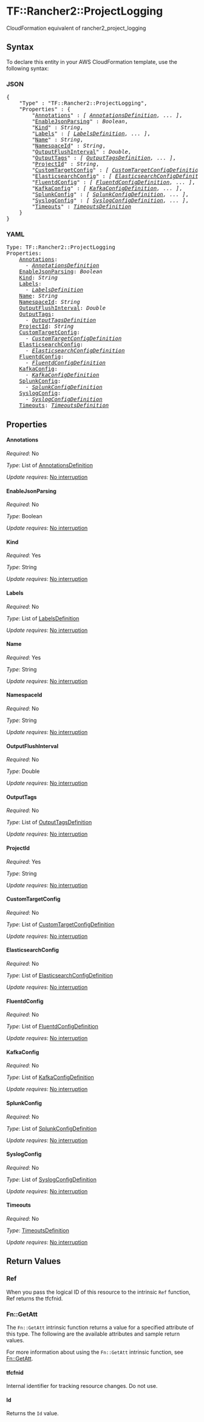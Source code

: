 # TF::Rancher2::ProjectLogging

CloudFormation equivalent of rancher2_project_logging

## Syntax

To declare this entity in your AWS CloudFormation template, use the following syntax:

### JSON

<pre>
{
    "Type" : "TF::Rancher2::ProjectLogging",
    "Properties" : {
        "<a href="#annotations" title="Annotations">Annotations</a>" : <i>[ <a href="annotationsdefinition.md">AnnotationsDefinition</a>, ... ]</i>,
        "<a href="#enablejsonparsing" title="EnableJsonParsing">EnableJsonParsing</a>" : <i>Boolean</i>,
        "<a href="#kind" title="Kind">Kind</a>" : <i>String</i>,
        "<a href="#labels" title="Labels">Labels</a>" : <i>[ <a href="labelsdefinition.md">LabelsDefinition</a>, ... ]</i>,
        "<a href="#name" title="Name">Name</a>" : <i>String</i>,
        "<a href="#namespaceid" title="NamespaceId">NamespaceId</a>" : <i>String</i>,
        "<a href="#outputflushinterval" title="OutputFlushInterval">OutputFlushInterval</a>" : <i>Double</i>,
        "<a href="#outputtags" title="OutputTags">OutputTags</a>" : <i>[ <a href="outputtagsdefinition.md">OutputTagsDefinition</a>, ... ]</i>,
        "<a href="#projectid" title="ProjectId">ProjectId</a>" : <i>String</i>,
        "<a href="#customtargetconfig" title="CustomTargetConfig">CustomTargetConfig</a>" : <i>[ <a href="customtargetconfigdefinition.md">CustomTargetConfigDefinition</a>, ... ]</i>,
        "<a href="#elasticsearchconfig" title="ElasticsearchConfig">ElasticsearchConfig</a>" : <i>[ <a href="elasticsearchconfigdefinition.md">ElasticsearchConfigDefinition</a>, ... ]</i>,
        "<a href="#fluentdconfig" title="FluentdConfig">FluentdConfig</a>" : <i>[ <a href="fluentdconfigdefinition.md">FluentdConfigDefinition</a>, ... ]</i>,
        "<a href="#kafkaconfig" title="KafkaConfig">KafkaConfig</a>" : <i>[ <a href="kafkaconfigdefinition.md">KafkaConfigDefinition</a>, ... ]</i>,
        "<a href="#splunkconfig" title="SplunkConfig">SplunkConfig</a>" : <i>[ <a href="splunkconfigdefinition.md">SplunkConfigDefinition</a>, ... ]</i>,
        "<a href="#syslogconfig" title="SyslogConfig">SyslogConfig</a>" : <i>[ <a href="syslogconfigdefinition.md">SyslogConfigDefinition</a>, ... ]</i>,
        "<a href="#timeouts" title="Timeouts">Timeouts</a>" : <i><a href="timeoutsdefinition.md">TimeoutsDefinition</a></i>
    }
}
</pre>

### YAML

<pre>
Type: TF::Rancher2::ProjectLogging
Properties:
    <a href="#annotations" title="Annotations">Annotations</a>: <i>
      - <a href="annotationsdefinition.md">AnnotationsDefinition</a></i>
    <a href="#enablejsonparsing" title="EnableJsonParsing">EnableJsonParsing</a>: <i>Boolean</i>
    <a href="#kind" title="Kind">Kind</a>: <i>String</i>
    <a href="#labels" title="Labels">Labels</a>: <i>
      - <a href="labelsdefinition.md">LabelsDefinition</a></i>
    <a href="#name" title="Name">Name</a>: <i>String</i>
    <a href="#namespaceid" title="NamespaceId">NamespaceId</a>: <i>String</i>
    <a href="#outputflushinterval" title="OutputFlushInterval">OutputFlushInterval</a>: <i>Double</i>
    <a href="#outputtags" title="OutputTags">OutputTags</a>: <i>
      - <a href="outputtagsdefinition.md">OutputTagsDefinition</a></i>
    <a href="#projectid" title="ProjectId">ProjectId</a>: <i>String</i>
    <a href="#customtargetconfig" title="CustomTargetConfig">CustomTargetConfig</a>: <i>
      - <a href="customtargetconfigdefinition.md">CustomTargetConfigDefinition</a></i>
    <a href="#elasticsearchconfig" title="ElasticsearchConfig">ElasticsearchConfig</a>: <i>
      - <a href="elasticsearchconfigdefinition.md">ElasticsearchConfigDefinition</a></i>
    <a href="#fluentdconfig" title="FluentdConfig">FluentdConfig</a>: <i>
      - <a href="fluentdconfigdefinition.md">FluentdConfigDefinition</a></i>
    <a href="#kafkaconfig" title="KafkaConfig">KafkaConfig</a>: <i>
      - <a href="kafkaconfigdefinition.md">KafkaConfigDefinition</a></i>
    <a href="#splunkconfig" title="SplunkConfig">SplunkConfig</a>: <i>
      - <a href="splunkconfigdefinition.md">SplunkConfigDefinition</a></i>
    <a href="#syslogconfig" title="SyslogConfig">SyslogConfig</a>: <i>
      - <a href="syslogconfigdefinition.md">SyslogConfigDefinition</a></i>
    <a href="#timeouts" title="Timeouts">Timeouts</a>: <i><a href="timeoutsdefinition.md">TimeoutsDefinition</a></i>
</pre>

## Properties

#### Annotations

_Required_: No

_Type_: List of <a href="annotationsdefinition.md">AnnotationsDefinition</a>

_Update requires_: [No interruption](https://docs.aws.amazon.com/AWSCloudFormation/latest/UserGuide/using-cfn-updating-stacks-update-behaviors.html#update-no-interrupt)

#### EnableJsonParsing

_Required_: No

_Type_: Boolean

_Update requires_: [No interruption](https://docs.aws.amazon.com/AWSCloudFormation/latest/UserGuide/using-cfn-updating-stacks-update-behaviors.html#update-no-interrupt)

#### Kind

_Required_: Yes

_Type_: String

_Update requires_: [No interruption](https://docs.aws.amazon.com/AWSCloudFormation/latest/UserGuide/using-cfn-updating-stacks-update-behaviors.html#update-no-interrupt)

#### Labels

_Required_: No

_Type_: List of <a href="labelsdefinition.md">LabelsDefinition</a>

_Update requires_: [No interruption](https://docs.aws.amazon.com/AWSCloudFormation/latest/UserGuide/using-cfn-updating-stacks-update-behaviors.html#update-no-interrupt)

#### Name

_Required_: Yes

_Type_: String

_Update requires_: [No interruption](https://docs.aws.amazon.com/AWSCloudFormation/latest/UserGuide/using-cfn-updating-stacks-update-behaviors.html#update-no-interrupt)

#### NamespaceId

_Required_: No

_Type_: String

_Update requires_: [No interruption](https://docs.aws.amazon.com/AWSCloudFormation/latest/UserGuide/using-cfn-updating-stacks-update-behaviors.html#update-no-interrupt)

#### OutputFlushInterval

_Required_: No

_Type_: Double

_Update requires_: [No interruption](https://docs.aws.amazon.com/AWSCloudFormation/latest/UserGuide/using-cfn-updating-stacks-update-behaviors.html#update-no-interrupt)

#### OutputTags

_Required_: No

_Type_: List of <a href="outputtagsdefinition.md">OutputTagsDefinition</a>

_Update requires_: [No interruption](https://docs.aws.amazon.com/AWSCloudFormation/latest/UserGuide/using-cfn-updating-stacks-update-behaviors.html#update-no-interrupt)

#### ProjectId

_Required_: Yes

_Type_: String

_Update requires_: [No interruption](https://docs.aws.amazon.com/AWSCloudFormation/latest/UserGuide/using-cfn-updating-stacks-update-behaviors.html#update-no-interrupt)

#### CustomTargetConfig

_Required_: No

_Type_: List of <a href="customtargetconfigdefinition.md">CustomTargetConfigDefinition</a>

_Update requires_: [No interruption](https://docs.aws.amazon.com/AWSCloudFormation/latest/UserGuide/using-cfn-updating-stacks-update-behaviors.html#update-no-interrupt)

#### ElasticsearchConfig

_Required_: No

_Type_: List of <a href="elasticsearchconfigdefinition.md">ElasticsearchConfigDefinition</a>

_Update requires_: [No interruption](https://docs.aws.amazon.com/AWSCloudFormation/latest/UserGuide/using-cfn-updating-stacks-update-behaviors.html#update-no-interrupt)

#### FluentdConfig

_Required_: No

_Type_: List of <a href="fluentdconfigdefinition.md">FluentdConfigDefinition</a>

_Update requires_: [No interruption](https://docs.aws.amazon.com/AWSCloudFormation/latest/UserGuide/using-cfn-updating-stacks-update-behaviors.html#update-no-interrupt)

#### KafkaConfig

_Required_: No

_Type_: List of <a href="kafkaconfigdefinition.md">KafkaConfigDefinition</a>

_Update requires_: [No interruption](https://docs.aws.amazon.com/AWSCloudFormation/latest/UserGuide/using-cfn-updating-stacks-update-behaviors.html#update-no-interrupt)

#### SplunkConfig

_Required_: No

_Type_: List of <a href="splunkconfigdefinition.md">SplunkConfigDefinition</a>

_Update requires_: [No interruption](https://docs.aws.amazon.com/AWSCloudFormation/latest/UserGuide/using-cfn-updating-stacks-update-behaviors.html#update-no-interrupt)

#### SyslogConfig

_Required_: No

_Type_: List of <a href="syslogconfigdefinition.md">SyslogConfigDefinition</a>

_Update requires_: [No interruption](https://docs.aws.amazon.com/AWSCloudFormation/latest/UserGuide/using-cfn-updating-stacks-update-behaviors.html#update-no-interrupt)

#### Timeouts

_Required_: No

_Type_: <a href="timeoutsdefinition.md">TimeoutsDefinition</a>

_Update requires_: [No interruption](https://docs.aws.amazon.com/AWSCloudFormation/latest/UserGuide/using-cfn-updating-stacks-update-behaviors.html#update-no-interrupt)

## Return Values

### Ref

When you pass the logical ID of this resource to the intrinsic `Ref` function, Ref returns the tfcfnid.

### Fn::GetAtt

The `Fn::GetAtt` intrinsic function returns a value for a specified attribute of this type. The following are the available attributes and sample return values.

For more information about using the `Fn::GetAtt` intrinsic function, see [Fn::GetAtt](https://docs.aws.amazon.com/AWSCloudFormation/latest/UserGuide/intrinsic-function-reference-getatt.html).

#### tfcfnid

Internal identifier for tracking resource changes. Do not use.

#### Id

Returns the <code>Id</code> value.

